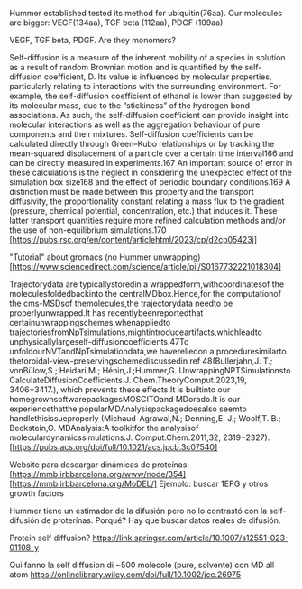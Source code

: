 Hummer established tested its method for ubiquitin(76aa). Our molecules are bigger: VEGF(134aa), TGF beta (112aa), PDGF (109aa)


VEGF, TGF beta, PDGF. Are they monomers?

Self-diffusion is a measure of the inherent mobility of a species in solution as a result of random Brownian motion and is quantified by the self-diffusion coefficient, D. Its value is influenced by molecular properties, particularly relating to interactions with the surrounding environment. For example, the self-diffusion coefficient of ethanol is lower than suggested by its molecular mass, due to the “stickiness” of the hydrogen bond associations. As such, the self-diffusion coefficient can provide insight into molecular interactions as well as the aggregation behaviour of pure components and their mixtures. Self-diffusion coefficients can be calculated directly through Green–Kubo relationships or by tracking the mean-squared displacement of a particle over a certain time interval166 and can be directly measured in experiments.167 An important source of error in these calculations is the neglect in considering the unexpected effect of the simulation box size168 and the effect of periodic boundary conditions.169 A distinction must be made between this property and the transport diffusivity, the proportionality constant relating a mass flux to the gradient (pressure, chemical potential, concentration, etc.) that induces it. These latter transport quantities require more refined calculation methods and/or the use of non-equilibrium simulations.170 [https://pubs.rsc.org/en/content/articlehtml/2023/cp/d2cp05423j]

"Tutorial" about gromacs (no Hummer unwrapping)[https://www.sciencedirect.com/science/article/pii/S0167732221018304]

Trajectorydata are typicallystoredin a wrappedform,withcoordinatesof the moleculesfoldedbackinto the centralMDbox.Hence,for the computationof the cms-MSDsof themolecules,the trajectorydata needto be properlyunwrapped.It has recentlybeenreportedthat certainunwrappingschemes,whenappliedto trajectoriesfromNpTsimulations,mightintroduceartifacts,whichleadto unphysicallylargeself-diffusioncoefficients.47To unfoldourNVTandNpTsimulationdata,we havereliedon a proceduresimilarto thetoroidal-view-preservingschemediscussedin ref 48(Bullerjahn,J. T.; vonBülow,S.; Heidari,M.; Hénin,J.;Hummer,G. UnwrappingNPTSimulationsto CalculateDiffusionCoefficients.J. Chem.TheoryComput.2023,19,   3406−3417.),   which prevents these effects.It is builtinto our homegrownsoftwarepackagesMOSCITOand MDorado.It is our experiencethatthe popularMDAnalysispackagedoesalso seemto handlethisissueproperly (Michaud-Agrawal,N.; Denning,E. J.; Woolf,T. B.; Beckstein,O. MDAnalysis:A toolkitfor the analysisof moleculardynamicssimulations.J. Comput.Chem.2011,32,   2319−2327). [https://pubs.acs.org/doi/full/10.1021/acs.jpcb.3c07540]

Website para descargar dinámicas de proteínas: 
[https://mmb.irbbarcelona.org/www/node/354]
[https://mmb.irbbarcelona.org/MoDEL/]
Ejemplo: buscar 1EPG y otros growth factors

Hummer tiene un estimador de la difusión pero no lo contrastó con la self-difusión de proterínas. Porqué? Hay que buscar datos reales de difusión.

Protein self diffusion? https://link.springer.com/article/10.1007/s12551-023-01108-y

Qui fanno la self diffusion di ~500 molecole (pure, solvente) con MD all atom https://onlinelibrary.wiley.com/doi/full/10.1002/jcc.26975